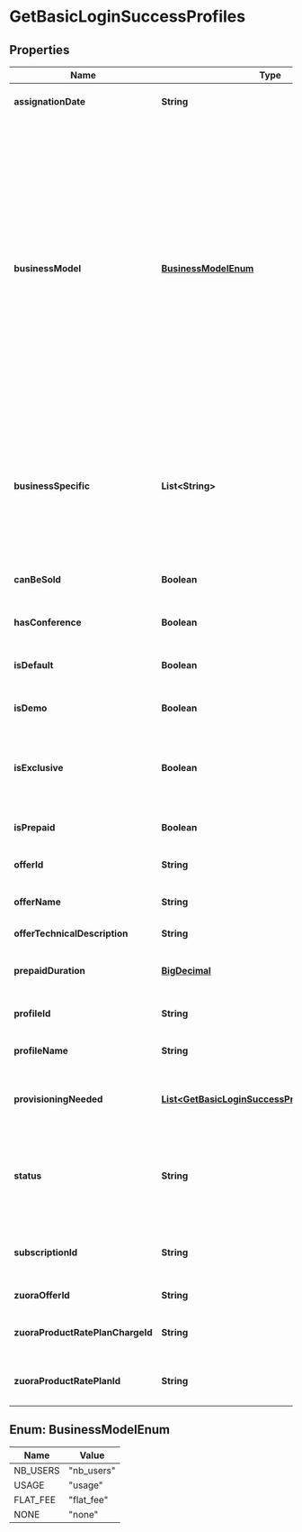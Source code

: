 
# GetBasicLoginSuccessProfiles

## Properties
Name | Type | Description | Notes
------------ | ------------- | ------------- | -------------
**assignationDate** | **String** | Date when the subscription was attached to user profile | 
**businessModel** | [**BusinessModelEnum**](#BusinessModelEnum) | Indicates the business model associated to this offer (number of users, usage, ...) - &#x60;nb_users&#x60;: Licencing business model. Subscriptions having this business model are billed according to the number of users bought for it. - &#x60;usage&#x60;: Subscriptions having this business model are billed based on service consumption (whatever the number of users assigned to the subscription of this offer). - &#x60;flat_fee&#x60;: Subscriptions having this business model are billed based on a flat fee (same price each month for the company which subscribe to this offer). - &#x60;none&#x60;: no business model. Should be used for offers which are not sold (like Essential...). |  [optional]
**businessSpecific** | **List&lt;String&gt;** | Indicates if the subscription is related to specific(s) business (for verticals like HDS) - &#x60;NONE&#x60;: This subscription is used if the company does not have a businessSpecific field. - &#x60;HDS&#x60;: This subscription is used if the company have a businessSpecific HDS (HealthCare). |  [optional]
**canBeSold** | **Boolean** | Indicates if the offer is billed. &lt;br/&gt; Some offers will not be billed (Essential, Demo, ...). | 
**hasConference** | **Boolean** | Indicates if the profile contains conference services |  [optional]
**isDefault** | **Boolean** | Indicates if this profile is linked to user&#39;s company&#39;s subscription to default offer (i.e. Essential) | 
**isDemo** | **Boolean** | Indicates if the profile is linked to a demo subscription |  [optional]
**isExclusive** | **Boolean** | Indicates if the offer is exclusive for assignation to a user profile (if the user has already an exclusive offer assigned, it won&#39;t be possible to assign a second exclusive offer). |  [optional]
**isPrepaid** | **Boolean** | Indicates if the profile is linked to a prepaid subscription |  [optional]
**offerId** | **String** | Id of the Rainbow offer to which company subscription is attached | 
**offerName** | **String** | Name of the Rainbow offer to which company subscription is attached | 
**offerTechnicalDescription** | **String** | Offer technical description. |  [optional]
**prepaidDuration** | [**BigDecimal**](BigDecimal.md) | Prepaid subscription duration (in month). &lt;br/&gt;Only set if &#x60;isPrepaid&#x60; is true. |  [optional]
**profileId** | **String** | Id of the Rainbow profile to which company subscription is attached | 
**profileName** | **String** | Name of the Rainbow profile to which company subscription is attached | 
**provisioningNeeded** | [**List&lt;GetBasicLoginSuccessProvisioningNeeded&gt;**](GetBasicLoginSuccessProvisioningNeeded.md) | Array of Objects which indicates if account must be provisioned on other internal components when subscribing to this offer. |  [optional]
**status** | **String** | Status of the company subscription to which user profile is assigned &lt;br/&gt; &lt;br/&gt; Possible values: &lt;code&gt;active&lt;/code&gt;, &lt;code&gt;alerting&lt;/code&gt;, &lt;code&gt;hold&lt;/code&gt;, &lt;code&gt;terminated&lt;/code&gt; | 
**subscriptionId** | **String** | Id of company subscription to which user profile is assigned (one of the subscriptions available to user&#39;s company) | 
**zuoraOfferId** | **String** | ID of the related offer in Zuora (if offer can be sold) |  [optional]
**zuoraProductRatePlanChargeId** | **String** | ID of the ProductRatePlanChargeId used in Zuora (if offer can be sold) |  [optional]
**zuoraProductRatePlanId** | **String** | ID of the ProductRatePlanId to used in Zuora (if offer can be sold) |  [optional]


<a name="BusinessModelEnum"></a>
## Enum: BusinessModelEnum
Name | Value
---- | -----
NB_USERS | &quot;nb_users&quot;
USAGE | &quot;usage&quot;
FLAT_FEE | &quot;flat_fee&quot;
NONE | &quot;none&quot;



